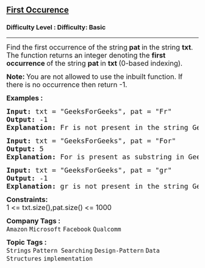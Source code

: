 <h2><a href="https://www.geeksforgeeks.org/problems/implement-strstr/1?page=1&difficulty=Basic&status=unsolved&sortBy=submissions">First Occurence</a></h2><h3>Difficulty Level : Difficulty: Basic</h3><hr><div class="problems_problem_content__Xm_eO"><p><span style="font-size: 18px;">Find the first occurrence of the string<strong> pat </strong>in the string <strong>txt</strong>. The function returns an integer denoting the <strong>first occurrence </strong>of the string <strong>pat </strong>in <strong>txt </strong>(0-based indexing).</span></p>
<p><strong><span style="font-size: 18px;">Note:&nbsp;</span></strong><span style="font-size: 18px;">You are not allowed to use the inbuilt function. If there is no occurrence then return -1.</span></p>
<p><span style="font-size: 18px;"><strong>Examples :</strong></span></p>
<pre><span style="font-size: 18px;"><strong>Input: </strong>txt = "GeeksForGeeks", pat = "Fr"
<strong>Output: </strong>-1<strong>
Explanation: </strong>Fr is not present in the string GeeksForGeeks as substring.</span></pre>
<pre><span style="font-size: 18px;"><strong>Input: </strong>txt = "GeeksForGeeks", pat = "For"
<strong>Output: </strong>5<strong>
Explanation: </strong>For is present as substring in GeeksForGeeks from index 5 (0 based indexing).<br></span></pre>
<pre><span style="font-size: 18px;"><strong>Input: </strong>txt = "GeeksForGeeks", pat = "gr"
<strong>Output: </strong>-1<strong>
Explanation: </strong>gr is not present in the string GeeksForGeeks as substring.</span></pre>
<p><span style="font-size: 18px;"><strong>Constraints:</strong><br>1 &lt;= txt.size(),pat.size() &lt;= 1000</span></p></div><p><span style=font-size:18px><strong>Company Tags : </strong><br><code>Amazon</code>&nbsp;<code>Microsoft</code>&nbsp;<code>Facebook</code>&nbsp;<code>Qualcomm</code>&nbsp;<br><p><span style=font-size:18px><strong>Topic Tags : </strong><br><code>Strings</code>&nbsp;<code>Pattern Searching</code>&nbsp;<code>Design-Pattern</code>&nbsp;<code>Data Structures</code>&nbsp;<code>implementation</code>&nbsp;